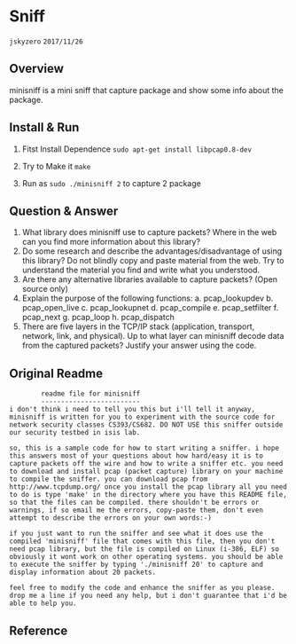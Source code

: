 # Sniff
`jskyzero` `2017/11/26`

## Overview

minisniff is a mini sniff that capture package and show some info about the package.

## Install & Run
1. Fitst Install Dependence `sudo apt-get install libpcap0.8-dev`

2. Try to Make it `make`

3. Run as `sudo ./minisniff 2` to capture 2 package

## Question & Answer

1. What library does minisniff use to capture packets? Where in the web can you find more information about this library?
2. Do some research and describe the advantages/disadvantage of using this library? Do not blindly copy and paste material from the web. Try to understand the material you find and write what you understood.
3. Are there any alternative libraries available to capture packets? (Open source only)
4. Explain the purpose of the following functions:
a. pcap_lookupdev
b. pcap_open_live
c. pcap_lookupnet
d. pcap_compile
e. pcap_setfilter
f. pcap_next
g. pcap_loop
h. pcap_dispatch
5. There are five layers in the TCP/IP stack (application, transport, network, link, and physical). Up to what layer can minisniff decode data from the captured
packets? Justify your answer using the code.

## Original Readme

```
		readme file for minisniff
		-------------------------
i don't think i need to tell you this but i'll tell it anyway, minisniff is written for you to experiment with the source code for network security classes CS393/CS682. DO NOT USE this sniffer outside our security testbed in isis lab.

so, this is a sample code for how to start writing a sniffer. i hope this answers most of your questions about how hard/easy it is to capture packets off the wire and how to write a sniffer etc. you need to download and install pcap (packet capture) library on your machine to compile the sniffer. you can download pcap from http://www.tcpdump.org/ once you install the pcap library all you need to do is type 'make' in the directory where you have this README file, so that the files can be compiled. there shouldn't be errors or warnings, if so email me the errors, copy-paste them, don't even attempt to describe the errors on your own words:-) 

if you just want to run the sniffer and see what it does use the compiled 'minisniff' file that comes with this file, then you don't need pcap library, but the file is compiled on Linux (i-386, ELF) so obviously it wont work on other operating systems. you should be able to execute the sniffer by typing './minisniff 20' to capture and display information about 20 packets.

feel free to modify the code and enhance the sniffer as you please. drop me a line if you need any help, but i don't guarantee that i'd be able to help you.
```

## Reference
